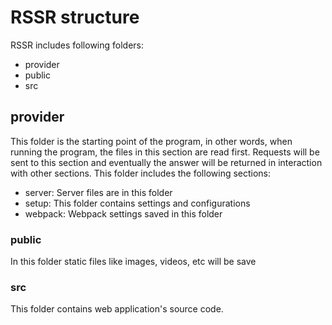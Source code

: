 # RSSR structure

RSSR includes following folders:

- provider
- public
- src

## provider

This folder is the starting point of the program, in other words, when running the program, the files in this section are read first. Requests will be sent to this section and eventually the answer will be returned in interaction with other sections.
This folder includes the following sections:

- server: Server files are in this folder
- setup: This folder contains settings and configurations
- webpack: Webpack settings saved in this folder

### public

In this folder static files like images, videos, etc will be save

### src

This folder contains web application's source code.

